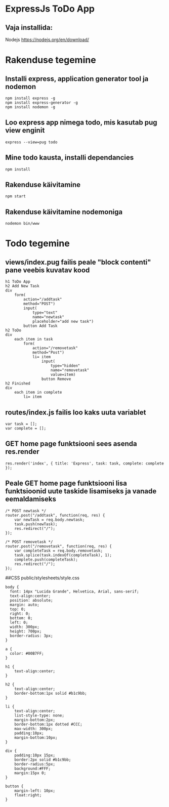 # ExpressJs ToDo App

## Vaja installida:
Nodejs https://nodejs.org/en/download/

# Rakenduse tegemine

## Installi express, application generator tool ja nodemon
```
npm install express -g
npm install express-generator -g
npm install nodemon -g
```

## Loo express app nimega todo, mis kasutab pug view enginit
```
express --view=pug todo
```

## Mine todo kausta, installi dependancies
```
npm install
```

## Rakenduse käivitamine
```
npm start
```

## Rakenduse käivitamine nodemoniga
```
nodemon bin/www
```

# Todo tegemine

## views/index.pug failis peale "block contenti" pane veebis kuvatav kood
```
h1 ToDo App
h2 Add New Task
div
	form(
		action="/addtask"
		method="POST")
		input(
			type="text"
			name="newtask"
			placeholder="add new task")
		button Add Task
h2 ToDo
div
	each item in task
		form(
			action="/removetask"
			method="Post")
			li= item
				input(
					type="hidden"
					name="removetask"
					value=item)
				button Remove
h2 Finished
div
	each item in complete
		li= item
```

## routes/index.js failis loo kaks uuta variablet
```
var task = [];
var complete = [];
```

## GET home page funktsiooni sees asenda res.render
```
res.render('index', { title: 'Express', task: task, complete: complete });
```

## Peale GET home page funktsiooni lisa funktsioonid uute taskide lisamiseks ja vanade eemaldamiseks
```
/* POST newtask */
router.post("/addtask", function(req, res) {
    var newTask = req.body.newtask;
    task.push(newTask);
    res.redirect("/");
});

/* POST removetask */
router.post("/removetask", function(req, res) {
    var completeTask = req.body.removetask;
	task.splice(task.indexOf(completeTask), 1);
	complete.push(completeTask);
    res.redirect("/");
});
```

##CSS public/stylesheets/style.css
```
body {
  font: 14px "Lucida Grande", Helvetica, Arial, sans-serif;
  text-align:center;
  position: absolute;
  margin: auto;
  top: 0;
  right: 0;
  bottom: 0;
  left: 0;
  width: 300px;
  height: 700px;
  border-radius: 3px;
}

a {
  color: #00B7FF;
}

h1 {
	text-align:center;
}

h2 {
	text-align:center;
	border-bottom:1px solid #b1c9bb;
}

li {
	text-align:center;
	list-style-type: none;
	margin-bottom:2px;
	border-bottom:1px dotted #CCC;
	max-width: 300px;
	padding:10px;
	margin-bottom:10px;
}

div {
	padding:10px 15px;
	border:2px solid #b1c9bb;
	border-radius:5px;
	background:#FFF;
	margin:15px 0;
}

button {
	margin-left: 10px;
	float:right;
}
```